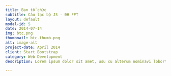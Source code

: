 ```yaml
---
title: Ban tổ chức
subtitle: Câu lạc bộ JS - ĐH FPT
layout: default
modal-id: 5
date: 2014-07-14
img: btc.png
thumbnail: btc-thumb.png
alt: image-alt
project-date: April 2014
client: Start Bootstrap
category: Web Development
description: Lorem ipsum dolor sit amet, usu cu alterum nominavi lobortis. At duo novum diceret. Tantas apeirian vix et, usu sanctus postulant inciderint ut, populo diceret necessitatibus in vim. Cu eum dicam feugiat noluisse.

---
```


